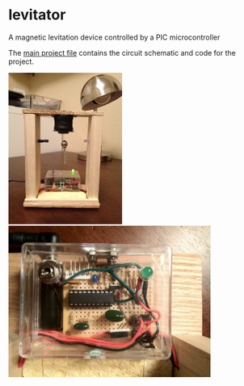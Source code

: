 # levitator
A magnetic levitation device controlled by a PIC microcontroller

The [main project file](https://github.com/danromik/levitator/blob/main/levitator.pdf) contains the circuit schematic and code for the project.

<img src="https://github.com/danromik/levitator/blob/main/levitator1.jpeg?raw=true" height=300> &nbsp; &nbsp; &nbsp; <img src="https://github.com/danromik/levitator/blob/main/levitator2.jpeg?raw=true" height=300>
